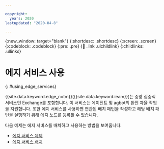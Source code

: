 ```yaml
---

copyright:
  years: 2020
lastupdated: "2020-04-8"

---
```


{:new_window: target="blank"}
{:shortdesc: .shortdesc}
{:screen: .screen}
{:codeblock: .codeblock}
{:pre: .pre}
{:child: .link .ulchildlink}
{:childlinks: .ullinks}

# 에지 서비스 사용
{: #using_edge_services}

{{site.data.keyword.edge_notm}}({{site.data.keyword.ieam}})는 중앙 집중식 서비스인 Exchange를 포함합니다. 이 서비스는 에이전트 및 agbot의 완전 자율 작업을 지원합니다. 또한 에지 서비스를 사용하면 연관된 배치 패턴을 작성하고 해당 배치 패턴을 실행하기 위해 에지 노드를 등록할 수 있습니다.

다음 예제는 에지 서비스를 배치하고 사용하는 방법을 보여줍니다.

* [에지 서비스 예제](additional_examples.md)
* [에지 서비스 배치](detailed_policy.md)
